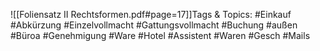 
![[Foliensatz II Rechtsformen.pdf#page=17]]Tags & Topics:
   #Einkauf
   #Abkürzung
   #Einzelvollmacht
   #Gattungsvollmacht
   #Buchung
   #außen
   #Büroa
   #Genehmigung
   #Ware
   #Hotel
   #Assistent
   #Waren
   #Gesch
   #Mails